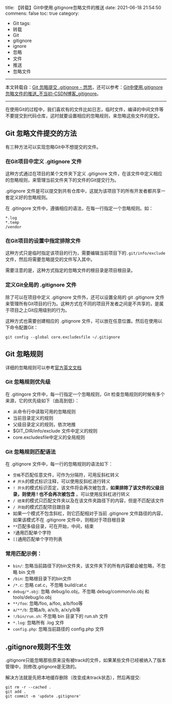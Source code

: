 title: 【转载】Git中使用.gitignore忽略文件的推送
date: 2021-06-18 21:54:50
commens: false
toc: true
category: 
 - Git
tags: 
 - 转载
 - Git
 - gitignore
 - ignore
 - 忽略
 - 文件
 - 推送
 - 忽略文件
---

本文转载自：[Git 忽略提交 .gitignore - 悠悠](http://uusama.com/542.html)，还可以参考：[Git中使用.gitignore忽略文件的推送_不当初-CSDN博客_gitignore](https://blog.csdn.net/lk142500/article/details/82869018)。

---

在使用Git的过程中，我们喜欢有的文件比如日志，临时文件，编译的中间文件等不要提交到代码仓库，这时就要设置相应的忽略规则，来忽略这些文件的提交。

## Git 忽略文件提交的方法

有三种方法可以实现忽略Git中不想提交的文件。


<!-- more -->


### 在Git项目中定义 .gitignore 文件

这种方式通过在项目的某个文件夹下定义 .gitignore 文件，在该文件中定义相应的忽略规则，来管理当前文件夹下的文件的Git提交行为。

.gitignore 文件是可以提交到共有仓库中，这就为该项目下的所有开发者都共享一套定义好的忽略规则。

在 .gitingore 文件中，遵循相应的语法，在每一行指定一个忽略规则。如：

```
*.log
*.temp
/vendor
```

### 在Git项目的设置中指定排除文件

这种方式只是临时指定该项目的行为，需要编辑当前项目下的`.git/info/exclude`文件，然后将需要忽略提交的文件写入其中。

需要注意的是，这种方式指定的忽略文件的根目录是项目根目录。

### 定义Git全局的 .gitignore 文件

除了可以在项目中定义 .gitignore 文件外，还可以设置全局的 git .gitignore 文件来管理所有Git项目的行为。这种方式在不同的项目开发者之间是不共享的，是属于项目之上Git应用级别的行为。

这种方式也需要创建相应的 .gitignore 文件，可以放在任意位置。然后在使用以下命令配置Git：

```
git config --global core.excludesfile ~/.gitignore
```

## Git 忽略规则

详细的忽略规则可以参考[官方英文文档](https://git-scm.com/docs/gitignore)

### Git 忽略规则优先级

在 .gitingore 文件中，每一行指定一个忽略规则，Git 检查忽略规则的时候有多个来源，它的优先级如下（由高到低）：

* 从命令行中读取可用的忽略规则
* 当前目录定义的规则
* 父级目录定义的规则，依次地推
* $GIT_DIR/info/exclude 文件中定义的规则
* core.excludesfile中定义的全局规则

### Git 忽略规则匹配语法

在 .gitignore 文件中，每一行的忽略规则的语法如下：

* `空格`不匹配任意文件，可作为分隔符，可用反斜杠转义
* `# 开头`的模式标识注释，可以使用反斜杠进行转义
* `! 开头`的模式标识否定，该文件将会再次被包含，**如果排除了该文件的父级目录，则使用 ! 也不会再次被包含** 。可以使用反斜杠进行转义
* `/ 结束`的模式只匹配文件夹以及在该文件夹路径下的内容，但是不匹配该文件
* `/ 开始`的模式匹配项目跟目录
* 如果一个模式不包含斜杠，则它匹配相对于当前 .gitignore 文件路径的内容，如果该模式不在 .gitignore 文件中，则相对于项目根目录
* `**`匹配多级目录，可在开始，中间，结束
* `?`通用匹配单个字符
* `[]`通用匹配单个字符列表

### 常用匹配示例：

* `bin/`: 忽略当前路径下的bin文件夹，该文件夹下的所有内容都会被忽略，不忽略 bin 文件
* `/bin`: 忽略根目录下的bin文件
* `/*.c`: 忽略 cat.c，不忽略 build/cat.c
* `debug/*.obj`: 忽略 debug/io.obj，不忽略 debug/common/io.obj 和 tools/debug/io.obj
* `**/foo`: 忽略/foo, a/foo, a/b/foo等
* `a/**/b`: 忽略a/b, a/x/b, a/x/y/b等
* `!/bin/run.sh`: 不忽略 bin 目录下的 run.sh 文件
* `*.log`: 忽略所有 .log 文件
* `config.php`: 忽略当前路径的 config.php 文件

## .gitignore规则不生效

.gitignore只能忽略那些原来没有被track的文件，如果某些文件已经被纳入了版本管理中，则修改.gitignore是无效的。

解决方法就是先把本地缓存删除（改变成未track状态），然后再提交:

```
git rm -r --cached .
git add .
git commit -m 'update .gitignore'
```
